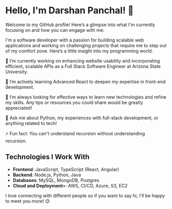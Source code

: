 # Hello, I'm Darshan Panchal! 👋

Welcome to my GitHub profile! Here’s a glimpse into what I'm currently focusing on and how you can engage with me:

I'm a software developer with a passion for building scalable web applications and working on challenging projects that require me to step out of my comfort zone. Here’s a little insight into my programming world.

🔭 I’m currently working on enhancing website usability and incorporating efficient, scalable APIs as a Full Stack Software Engineer at Arizona State University.

🌱 I’m actively learning Advanced React to deepen my expertise in front-end development.

🤔 I’m always looking for effective ways to learn new technologies and refine my skills. Any tips or resources you could share would be greatly appreciated!

💬 Ask me about Python, my experiences with full-stack development, or anything related to tech!

⚡ Fun fact: You can't understand recursion without understanding recursion.


## Technologies I Work With
- **Frontend**: JavaScript, TypeScript (React, Angular)
- **Backend**: Node.js, Python, Java
- **Databases**: MySQL, MongoDB, Postgres
- **Cloud and Deployment**•: AWS, CI/CD, Azure, S3, EC2


I love connecting with different people so if you want to say hi, I'll be happy to meet you more! 😊

